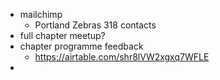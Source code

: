 - mailchimp
	- Portland Zebras 318 contacts
- full chapter meetup?
- chapter programme feedback
	- https://airtable.com/shr8lVW2xgxq7WFLE
-